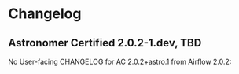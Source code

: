# Changelog

Astronomer Certified 2.0.2-1.dev, TBD
-------------------------------------

No User-facing CHANGELOG for AC 2.0.2+astro.1 from Airflow 2.0.2:

